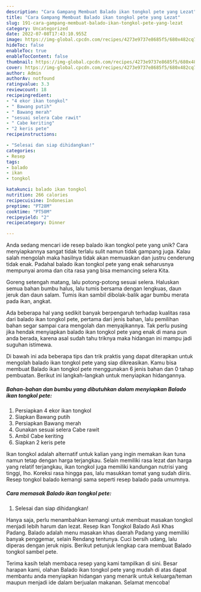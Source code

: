 ```yaml
---
description: "Cara Gampang Membuat Balado ikan tongkol pete yang Lezat"
title: "Cara Gampang Membuat Balado ikan tongkol pete yang Lezat"
slug: 191-cara-gampang-membuat-balado-ikan-tongkol-pete-yang-lezat
category: Uncategorized
date: 2022-07-08T17:43:10.955Z
image: https://img-global.cpcdn.com/recipes/4273e9737e8685f5/680x482cq70/balado-ikan-tongkol-pete-foto-resep-utama.jpg
hideToc: false
enableToc: true
enableTocContent: false
thumbnail: https://img-global.cpcdn.com/recipes/4273e9737e8685f5/680x482cq70/balado-ikan-tongkol-pete-foto-resep-utama.jpg
cover: https://img-global.cpcdn.com/recipes/4273e9737e8685f5/680x482cq70/balado-ikan-tongkol-pete-foto-resep-utama.jpg
author: Admin
authorAv: notfound
ratingvalue: 3.3
reviewcount: 18
recipeingredient:
- "4 ekor ikan tongkol"
- " Bawang putih"
- " Bawang merah"
- "sesuai selera Cabe rawit"
- " Cabe keriting"
- "2 keris pete"
recipeinstructions:

- "Selesai dan siap dihidangkan!"
categories:
- Resep
tags:
- balado
- ikan
- tongkol

katakunci: balado ikan tongkol 
nutrition: 266 calories
recipecuisine: Indonesian
preptime: "PT28M"
cooktime: "PT50M"
recipeyield: "2"
recipecategory: Dinner

---
```





Anda sedang mencari ide resep balado ikan tongkol pete yang unik? Cara menyiapkannya sangat tidak terlalu sulit namun tidak gampang juga. Kalau salah mengolah maka hasilnya tidak akan memuaskan dan justru cenderung tidak enak. Padahal balado ikan tongkol pete yang enak seharusnya mempunyai aroma dan cita rasa yang bisa memancing selera Kita.





Goreng setengah matang, lalu potong-potong sesuai selera. Haluskan semua bahan bumbu halus, lalu tumis bersama dengan lengkuas, daun jeruk dan daun salam. Tumis ikan sambil dibolak-balik agar bumbu merata pada ikan, angkat.

Ada beberapa hal yang sedikit banyak berpengaruh terhadap kualitas rasa dari balado ikan tongkol pete, pertama dari jenis bahan, lalu pemilihan bahan segar sampai cara mengolah dan menyajikannya. Tak perlu pusing jika hendak menyiapkan balado ikan tongkol pete yang enak di mana pun anda berada, karena asal sudah tahu triknya maka hidangan ini mampu jadi suguhan istimewa.






Di bawah ini ada beberapa tips dan trik praktis yang dapat diterapkan untuk mengolah balado ikan tongkol pete yang siap dikreasikan. Kamu bisa membuat Balado ikan tongkol pete menggunakan 6 jenis bahan dan 0 tahap pembuatan. Berikut ini langkah-langkah untuk menyiapkan hidangannya.

<!--inarticleads1-->

##### Bahan-bahan dan bumbu yang dibutuhkan dalam menyiapkan Balado ikan tongkol pete:

1. Persiapkan 4 ekor ikan tongkol
1. Siapkan  Bawang putih
1. Persiapkan  Bawang merah
1. Gunakan sesuai selera Cabe rawit
1. Ambil  Cabe keriting
1. Siapkan 2 keris pete


Ikan tongkol adalah alternatif untuk kalian yang ingin memakan ikan tuna namun tetap dengan harga terjangkau. Selain memiliki rasa lezat dan harga yang relatif terjangkau, ikan tongkol juga memiliki kandungan nutrisi yang tinggi, lho. Koreksi rasa hingga pas, lalu masukkan tomat yang sudah diiris. Resep tongkol balado kemangi sama seperti resep balado pada umumnya. 

<!--inarticleads2-->

##### Cara memasak Balado ikan tongkol pete:


1. Selesai dan siap dihidangkan!

Hanya saja, perlu menambahkan kemangi untuk membuat masakan tongkol menjadi lebih harum dan lezat. Resep Ikan Tongkol Balado Asli Khas Padang. Balado adalah menu masakan khas daerah Padang yang memiliki banyak penggemar, selain Rendang tentunya. Cuci bersih udang, lalu diperas dengan jeruk nipis. Berikut petunjuk lengkap cara membuat Balado tongkol sambel pete. 

Terima kasih telah membaca resep yang kami tampilkan di sini. Besar harapan kami, olahan Balado ikan tongkol pete yang mudah di atas dapat membantu anda menyiapkan hidangan yang menarik untuk keluarga/teman maupun menjadi ide dalam berjualan makanan. Selamat mencoba!
